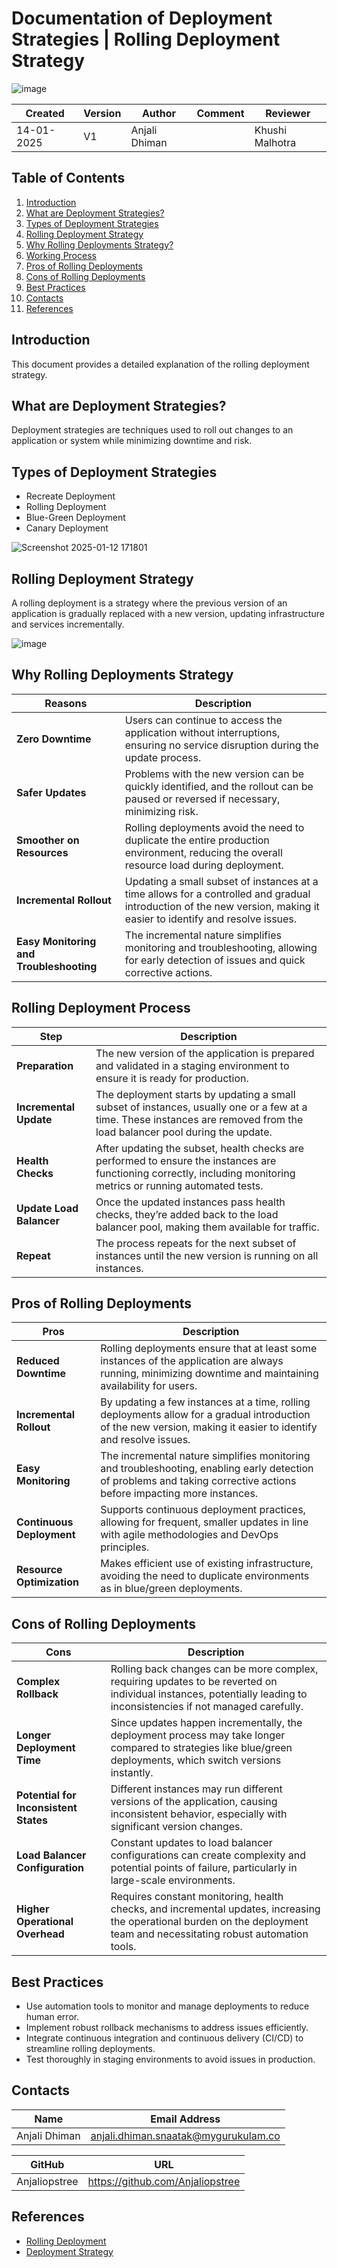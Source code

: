 # Documentation of Deployment Strategies | Rolling Deployment Strategy
![image](https://github.com/user-attachments/assets/91b64144-f1cc-4e36-a15e-7eaa91ef3124)


| Created | Version | Author        | Comment | Reviewer     |
|---------|---------|---------------|---------|--------------|
| 14-01-2025 | V1 | Anjali Dhiman |         | Khushi Malhotra |

## **Table of Contents**
1. [Introduction](#introduction)
2. [What are Deployment Strategies?](#what-are-deployment-strategies)
3. [Types of Deployment Strategies](#types-of-deployment-strategies)
4. [Rolling Deployment Strategy](#rolling-deployment-strategy)
5. [Why Rolling Deployments Strategy?](#why-rolling-deployments-strategy?)
6. [Working Process](#working-process)
7. [Pros of Rolling Deployments](#pros-of-rolling-deployments)
8. [Cons of Rolling Deployments](#cons-of-rolling-deployments)
9. [Best Practices](#best-practices)
10. [Contacts](#contacts)
11. [References](#references)


## Introduction
This document provides a detailed explanation of the rolling deployment strategy.

## What are Deployment Strategies?
Deployment strategies are techniques used to roll out changes to an application or system while minimizing downtime and risk.

## Types of Deployment Strategies
- Recreate Deployment
- Rolling Deployment
- Blue-Green Deployment
- Canary Deployment

![Screenshot 2025-01-12 171801](https://github.com/user-attachments/assets/02216102-28ee-4be8-9975-20b8c12b179b)


## Rolling Deployment Strategy
A rolling deployment is a strategy where the previous version of an application is gradually replaced with a new version, updating infrastructure and services incrementally.

![image](https://github.com/user-attachments/assets/c19d0a43-30c1-46b4-b1d2-cb278e6f1f14)

## Why Rolling Deployments Strategy

| **Reasons**                      | **Description**                                                                                                                                                    |
|-----------------------------------|--------------------------------------------------------------------------------------------------------------------------------------------------------------------|
| **Zero Downtime**                 | Users can continue to access the application without interruptions, ensuring no service disruption during the update process.                                       |
| **Safer Updates**                 | Problems with the new version can be quickly identified, and the rollout can be paused or reversed if necessary, minimizing risk.                                   |
| **Smoother on Resources**         | Rolling deployments avoid the need to duplicate the entire production environment, reducing the overall resource load during deployment.                           |
| **Incremental Rollout**           | Updating a small subset of instances at a time allows for a controlled and gradual introduction of the new version, making it easier to identify and resolve issues. |
| **Easy Monitoring and Troubleshooting** | The incremental nature simplifies monitoring and troubleshooting, allowing for early detection of issues and quick corrective actions.                          |

## Rolling Deployment Process

| **Step**               | **Description**                                                                                                                                                    |
|------------------------|--------------------------------------------------------------------------------------------------------------------------------------------------------------------|
| **Preparation**         | The new version of the application is prepared and validated in a staging environment to ensure it is ready for production.                                         |
| **Incremental Update**  | The deployment starts by updating a small subset of instances, usually one or a few at a time. These instances are removed from the load balancer pool during the update. |
| **Health Checks**       | After updating the subset, health checks are performed to ensure the instances are functioning correctly, including monitoring metrics or running automated tests.    |
| **Update Load Balancer**| Once the updated instances pass health checks, they’re added back to the load balancer pool, making them available for traffic.                                      |
| **Repeat**              | The process repeats for the next subset of instances until the new version is running on all instances.                                                           |

## Pros of Rolling Deployments

| **Pros**                        | **Description**                                                                                                                                                               |
|----------------------------------|-------------------------------------------------------------------------------------------------------------------------------------------------------------------------------|
| **Reduced Downtime**             | Rolling deployments ensure that at least some instances of the application are always running, minimizing downtime and maintaining availability for users.                     |
| **Incremental Rollout**         | By updating a few instances at a time, rolling deployments allow for a gradual introduction of the new version, making it easier to identify and resolve issues.                |
| **Easy Monitoring**             | The incremental nature simplifies monitoring and troubleshooting, enabling early detection of problems and taking corrective actions before impacting more instances.            |
| **Continuous Deployment**       | Supports continuous deployment practices, allowing for frequent, smaller updates in line with agile methodologies and DevOps principles.                                       |
| **Resource Optimization**       | Makes efficient use of existing infrastructure, avoiding the need to duplicate environments as in blue/green deployments.                                                      |

## Cons of Rolling Deployments

| **Cons**                         | **Description**                                                                                                                                                               |
|----------------------------------|-------------------------------------------------------------------------------------------------------------------------------------------------------------------------------|
| **Complex Rollback**            | Rolling back changes can be more complex, requiring updates to be reverted on individual instances, potentially leading to inconsistencies if not managed carefully.             |
| **Longer Deployment Time**      | Since updates happen incrementally, the deployment process may take longer compared to strategies like blue/green deployments, which switch versions instantly.                 |
| **Potential for Inconsistent States** | Different instances may run different versions of the application, causing inconsistent behavior, especially with significant version changes.                              |
| **Load Balancer Configuration** | Constant updates to load balancer configurations can create complexity and potential points of failure, particularly in large-scale environments.                              |
| **Higher Operational Overhead** | Requires constant monitoring, health checks, and incremental updates, increasing the operational burden on the deployment team and necessitating robust automation tools.         |

## Best Practices
- Use automation tools to monitor and manage deployments to reduce human error.
- Implement robust rollback mechanisms to address issues efficiently.
- Integrate continuous integration and continuous delivery (CI/CD) to streamline rolling deployments.
- Test thoroughly in staging environments to avoid issues in production.

## Contacts

| Name| Email Address      |
|-----|--------------------------|
| Anjali Dhiman | anjali.dhiman.snaatak@mygurukulam.co |

| GitHub | URL |
|----------|---------|
|  Anjaliopstree  |  https://github.com/Anjaliopstree  |

## References
- [Rolling Deployment](https://www.geteppo.com/blog/what-are-rolling-deployments)
- [Deployment Strategy](https://medium.com/@navya.cloudops/devops-zero-to-hero-day-20-deployment-strategies-e6712b4801e4)
